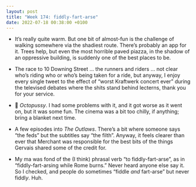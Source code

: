 ```yaml
---
layout: post
title: "Week 174: fiddly-fart-arse"
date: 2022-07-18 00:38:00 +0100
---
```


- It’s really quite warm. But one bit of almost-fun is the challenge of walking somewhere via the shadiest route. There’s probably an app for it. Trees help, but even the most horrible paved piazza, in the shadow of an oppressive building, is suddenly one of the best places to be.

- The race to 10 Downing Street … the runners and riders … not clear who’s riding who or who’s being taken for a ride, but anyway, I enjoy every single tweet to the effect of “worst Kraftwerk concert ever” during the televised debates where the shits stand behind lecterns, thank you for your service. 

- 🎦 <cite>Octopussy</cite>. I had some problems with it, and it got worse as it went on, but it was some fun.
  The cinema was a bit too chilly, if anything; bring a blanket next time.

- A few episodes into <cite>The Outlaws</cite>. There’s a bit where someone says “the feds” but the subtitles say “the filth”. Anyway, it feels clearer than ever that Merchant was responsible for the best bits of the things Gervais shared some of the credit for.

- My ma was fond of the (I think) phrasal verb “to fiddly-fart-arse”, as in “fiddly-fart-arsing while Rome burns.” Never heard anyone else say it. So I checked, and people do sometimes “fiddle _and_ fart-arse” but never fiddl<em>y</em>. Huh.
